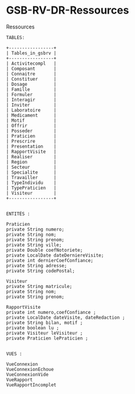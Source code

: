 # GSB-RV-DR-Ressources
Ressources
    
    TABLES: 	
    
    +-----------------+
	| Tables_in_gsbrv |
	+-----------------+
	| Activitecompl   |
	| Composant       |
	| Connaitre       |
	| Constituer      |
	| Dosage          |
	| Famille         |
	| Formuler        |
	| Interagir       |
	| Inviter         |
	| Laboratoire     |
	| Medicament      |
	| Motif           |
	| Offrir          |
	| Posseder        |
	| Praticien       |
	| Prescrire       |
	| Presentation    |
	| RapportVisite   |
	| Realiser        |
	| Region          |
	| Secteur         |
	| Specialite      |
	| Travailler      |
	| TypeIndividu    |
	| TypePraticien   |
	| Visiteur        |
	+-----------------+
    
    
    ENTITÉS : 
    
    Praticien
    private String numero;
    private String nom;
    private String prenom;
    private String ville;
    private Double coefNotoriete;
    private LocalDate dateDerniereVisite;
    private int dernierCoefConfiance;
    private String adresse;
    private String codePostal;
    
    Visiteur
    private String matricule;
    private String nom;
    private String prenom;
    
    RapportVisite
    private int numero,coefConfiance ;
    private LocalDate dateVisite, dateRedaction ;
    private String bilan, motif ;
    private boolean lu ;
    private Visiteur leVisiteur ;
    private Praticien lePraticien ;
    
    
    VUES :
    
    VueConnexion
    VueConnexionEchoue
    VueConnexionVide
    VueRapport
    VueRapportIncomplet
    
